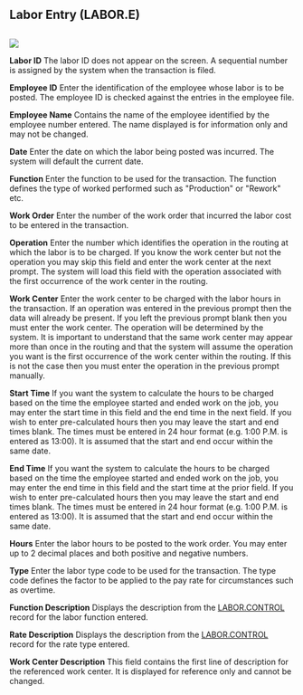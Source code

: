 ##  Labor Entry (LABOR.E)

<PageHeader />

##

![](./LABOR-E-1.jpg)

**Labor ID** The labor ID does not appear on the screen. A sequential number
is assigned by the system when the transaction is filed.  
  
**Employee ID** Enter the identification of the employee whose labor is to be
posted. The employee ID is checked against the entries in the employee file.  
  
**Employee Name** Contains the name of the employee identified by the employee
number entered. The name displayed is for information only and may not be
changed.  
  
**Date** Enter the date on which the labor being posted was incurred. The
system will default the current date.  
  
**Function** Enter the function to be used for the transaction. The function
defines the type of worked performed such as "Production" or "Rework" etc.  
  
**Work Order** Enter the number of the work order that incurred the labor cost
to be entered in the transaction.  
  
**Operation** Enter the number which identifies the operation in the routing
at which the labor is to be charged. If you know the work center but not the
operation you may skip this field and enter the work center at the next
prompt. The system will load this field with the operation associated with the
first occurrence of the work center in the routing.  
  
**Work Center** Enter the work center to be charged with the labor hours in
the transaction. If an operation was entered in the previous prompt then the
data will already be present. If you left the previous prompt blank then you
must enter the work center. The operation will be determined by the system. It
is important to understand that the same work center may appear more than once
in the routing and that the system will assume the operation you want is the
first occurrence of the work center within the routing. If this is not the
case then you must enter the operation in the previous prompt manually.  
  
**Start Time** If you want the system to calculate the hours to be charged
based on the time the employee started and ended work on the job, you may
enter the start time in this field and the end time in the next field. If you
wish to enter pre-calculated hours then you may leave the start and end times
blank. The times must be entered in 24 hour format (e.g. 1:00 P.M. is entered
as 13:00). It is assumed that the start and end occur within the same date.  
  
**End Time** If you want the system to calculate the hours to be charged based
on the time the employee started and ended work on the job, you may enter the
end time in this field and the start time at the prior field. If you wish to
enter pre-calculated hours then you may leave the start and end times blank.
The times must be entered in 24 hour format (e.g. 1:00 P.M. is entered as
13:00). It is assumed that the start and end occur within the same date.  
  
**Hours** Enter the labor hours to be posted to the work order. You may enter
up to 2 decimal places and both positive and negative numbers.  
  
**Type** Enter the labor type code to be used for the transaction. The type
code defines the factor to be applied to the pay rate for circumstances such
as overtime.  
  
**Function Description** Displays the description from the [ LABOR.CONTROL ](../../LABOR-CONTROL/README.md) record for the labor function entered.   
  
**Rate Description** Displays the description from the [ LABOR.CONTROL ](../../LABOR-CONTROL/README.md) record for the rate type entered.   
  
**Work Center Description** This field contains the first line of description
for the referenced work center. It is displayed for reference only and cannot
be changed.  
  
  
<badge text= "Version 8.10.57" vertical="middle" />

<PageFooter />